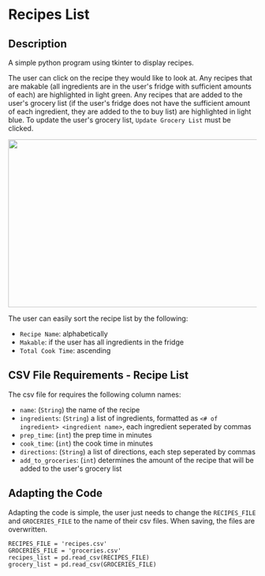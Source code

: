 # Recipes List
## Description
A simple python program using tkinter to display recipes.

The user can click on the recipe they would like to look at.
Any recipes that are makable (all ingredients are in the user's fridge with sufficient amounts of each) are highlighted in light green.
Any recipes that are added to the user's grocery list (if the user's fridge does not have the sufficient amount of each ingredient, they are added to the to buy list) are highlighted in light blue.
To update the user's grocery list, `Update Grocery List` must be clicked.

<img src="https://github.com/user-attachments/assets/fbd0ddad-c66a-4a1c-ba2b-251499838f2c" width="510" height="340"/>

The user can easily sort the recipe list by the following:
  - `Recipe Name`: alphabetically
  - `Makable`: if the user has all ingredients in the fridge
  - `Total Cook Time`: ascending


## CSV File Requirements - Recipe List
The csv file for requires the following column names:
  - `name`: (`String`) the name of the recipe
  - `ingredients`: (`String`) a list of ingredients, formatted as `<# of ingredient> <ingredient name>`, each ingredient seperated by commas
  - `prep_time`: (`int`) the prep time in minutes
  - `cook_time`: (`int`) the cook time in minutes
  - `directions`: (`String`) a list of directions, each step seperated by commas
  - `add_to_groceries`: (`int`) determines the amount of the recipe that will be added to the user's grocery list


## Adapting the Code
Adapting the code is simple, the user just needs to change the `RECIPES_FILE` and `GROCERIES_FILE` to the name of their csv files.
When saving, the files are overwritten.

```
RECIPES_FILE = 'recipes.csv'
GROCERIES_FILE = 'groceries.csv'
recipes_list = pd.read_csv(RECIPES_FILE)
grocery_list = pd.read_csv(GROCERIES_FILE)
```
